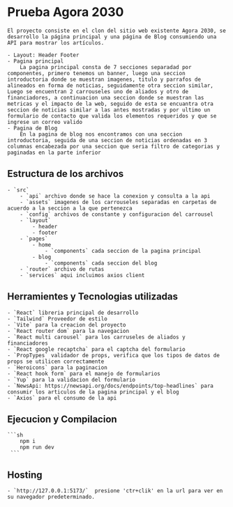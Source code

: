 # Prueba Agora 2030

    El proyecto consiste en el clon del sitio web existente Agora 2030, se desarrollo la página principal y una página de Blog consumiendo una API para mostrar los artículos.

    - Layout: Header Footer
    - Pagina principal
        La pagina principal consta de 7 secciones separadad por componentes, primero tenemos un banner, luego una seccion introductoria donde se muestran imagenes, titulo y parrafos de alineados en forma de noticias, seguidamente otra seccion similar, Luego se encuentran 2 carrouseles uno de aliados y otro de financiadores, a continuacion una seccion donde se muestran las metricas y el impacto de la web, seguido de esta se encuantra otra seccion de noticias similar a las antes mostradas y por ultimo un formulario de contacto que valida los elementos requeridos y que se ingrese un correo valido
    - Pagina de Blog
        En la pagina de blog nos encontramos con una seccion introductoria, seguida de una seccion de noticias ordenadas en 3 columnas encabezada por una seccion que seria filtro de categorias y paginadas en la parte inferior

## Estructura de los archivos

    - `src`
        - `api` archivo donde se hace la conexion y consulta a la api
        - `assets` imagenes de los carrouseles separadas en carpetas de acuerdo a la seccion a la que pertenezca
        - `config` archivos de constante y configuracion del carrousel
        - `layout`
            - header
            - footer
        - `pages`
            - home
                - `components` cada seccion de la pagina principal
            - blog
                - `components` cada seccion del blog
        - `router` archivo de rutas
        - `services` aqui incluimos axios client

## Herramientes y Tecnologias utilizadas

    - `React` libreria principal de desarrollo
    - `Tailwind` Proveedor de estilo
    - `Vite` para la creacion del proyecto
    - `React router dom` para la navegacion
    - `React multi carousel` para los carruseles de aliados y financiadores
    - `React google recaptcha` para el captcha del formulario
    - `PropTypes` validador de props, verifica que los tipos de datos de props se utilicen correctamente
    - `Heroicons` para la paginacion
    - `React hook form` para el manejo de formularios
    - `Yup` para la validacion del formulario
    - `NewsApi: https://newsapi.org/docs/endpoints/top-headlines` para consumir los articulos de la pagina principal y el blog
    - `Axios` para el consumo de la api

## Ejecucion y Compilacion

    ```sh
        npm i
        npm run dev
     ```

## Hosting

    - `http://127.0.0.1:5173/`  presione 'ctr+clik' en la url para ver en su navegador predeterminado.
